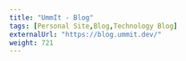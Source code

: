 ```yaml
---
title: "UmmIt - Blog"
tags: [Personal Site,Blog,Technology Blog]
externalUrl: "https://blog.ummit.dev/"
weight: 721
---
```

